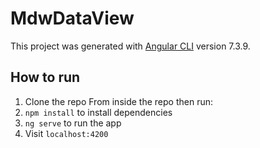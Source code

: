 # MdwDataView

This project was generated with [Angular CLI](https://github.com/angular/angular-cli) version 7.3.9.

## How to run

1. Clone the repo
From inside the repo then run:
2. `npm install` to install dependencies
3. `ng serve` to run the app
4. Visit `localhost:4200`
